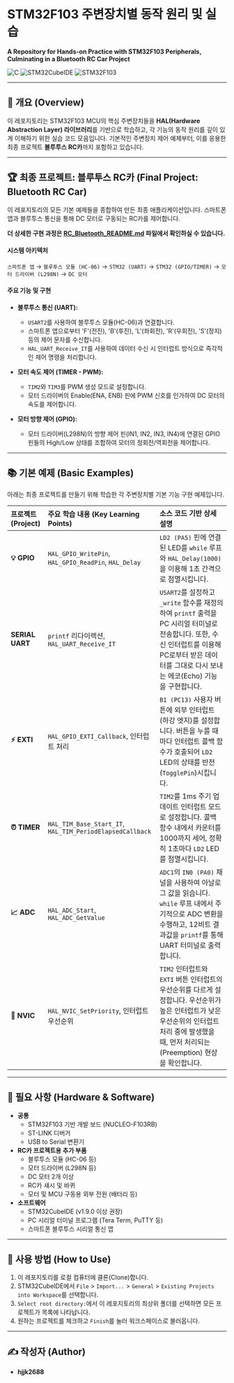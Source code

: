 

# STM32F103 주변장치별 동작 원리 및 실습
**A Repository for Hands-on Practice with STM32F103 Peripherals, Culminating in a Bluetooth RC Car Project**

![C](https://img.shields.io/badge/Language-C-blue.svg)
![STM32CubeIDE](https://img.shields.io/badge/IDE-STM32CubeIDE-orange.svg)
![STM32F103](https://img.shields.io/badge/MCU-STM32F103-blueviolet.svg)



---

## 📖 개요 (Overview)

이 레포지토리는 STM32F103 MCU의 핵심 주변장치들을 **HAL(Hardware Abstraction Layer) 라이브러리**를 기반으로 학습하고, 각 기능의 동작 원리를 깊이 있게 이해하기 위한 실습 코드 모음입니다. 기본적인 주변장치 제어 예제부터, 이를 응용한 최종 프로젝트 **블루투스 RC카**까지 포함하고 있습니다.

---

## 🏆 최종 프로젝트: 블루투스 RC카 (Final Project: Bluetooth RC Car)

이 레포지토리의 모든 기본 예제들을 종합하여 만든 최종 애플리케이션입니다. 스마트폰 앱과 블루투스 통신을 통해 DC 모터로 구동되는 RC카를 제어합니다.

**더 상세한 구현 과정은 [RC_Bluetooth_README.md](./RC_Bluetooth/RC_Bluetooth_README.md) 파일에서 확인하실 수 있습니다.**

#### 시스템 아키텍처
`스마트폰 앱` → `블루투스 모듈 (HC-06)` → `STM32 (UART)` → `STM32 (GPIO/TIMER)` → `모터 드라이버 (L298N)` → `DC 모터`

#### 주요 기능 및 구현
*   **블루투스 통신 (UART):**
    *   `USART2`를 사용하여 블루투스 모듈(HC-06)과 연결합니다.
    *   스마트폰 앱으로부터 'F'(전진), 'B'(후진), 'L'(좌회전), 'R'(우회전), 'S'(정지) 등의 제어 문자를 수신합니다.
    *   `HAL_UART_Receive_IT`를 사용하여 데이터 수신 시 인터럽트 방식으로 즉각적인 제어 명령을 처리합니다.

*   **모터 속도 제어 (TIMER - PWM):**
    *   `TIM2`와 `TIM3`를 PWM 생성 모드로 설정합니다.
    *   모터 드라이버의 Enable(ENA, ENB) 핀에 PWM 신호를 인가하여 DC 모터의 속도를 제어합니다.

*   **모터 방향 제어 (GPIO):**
    *   모터 드라이버(L298N)의 방향 제어 핀(IN1, IN2, IN3, IN4)에 연결된 GPIO 핀들의 High/Low 상태를 조합하여 모터의 정회전/역회전을 제어합니다.

---

## 📚 기본 예제 (Basic Examples)

아래는 최종 프로젝트를 만들기 위해 학습한 각 주변장치별 기본 기능 구현 예제입니다.

| 프로젝트 (Project) | 주요 학습 내용 (Key Learning Points) | 소스 코드 기반 상세 설명 |
| :--- | :--- | :--- |
| **💡 GPIO** | `HAL_GPIO_WritePin`, `HAL_GPIO_ReadPin`, `HAL_Delay` | `LD2 (PA5)` 핀에 연결된 LED를 `while` 루프와 `HAL_Delay(1000)`을 이용해 1초 간격으로 점멸시킵니다. |
| **SERIAL UART** | `printf` 리다이렉션, `HAL_UART_Receive_IT` | `USART2`를 설정하고 `_write` 함수를 재정의하여 `printf` 출력을 PC 시리얼 터미널로 전송합니다. 또한, 수신 인터럽트를 이용해 PC로부터 받은 데이터를 그대로 다시 보내는 에코(Echo) 기능을 구현합니다. |
| **⚡ EXTI** | `HAL_GPIO_EXTI_Callback`, 인터럽트 처리 | `B1 (PC13)` 사용자 버튼에 외부 인터럽트(하강 엣지)를 설정합니다. 버튼을 누를 때마다 인터럽트 콜백 함수가 호출되어 `LD2` LED의 상태를 반전(`TogglePin`)시킵니다. |
| **⏰ TIMER** | `HAL_TIM_Base_Start_IT`, `HAL_TIM_PeriodElapsedCallback` | `TIM2`를 1ms 주기 업데이트 인터럽트 모드로 설정합니다. 콜백 함수 내에서 카운터를 1000까지 세어, 정확히 1초마다 `LD2` LED를 점멸시킵니다. |
| **📈 ADC** | `HAL_ADC_Start`, `HAL_ADC_GetValue` | `ADC1`의 `IN0 (PA0)` 채널을 사용하여 아날로그 값을 읽습니다. `while` 루프 내에서 주기적으로 ADC 변환을 수행하고, 12비트 결과값을 `printf`를 통해 UART 터미널로 출력합니다. |
| **🧲 NVIC** | `HAL_NVIC_SetPriority`, 인터럽트 우선순위 | `TIM2` 인터럽트와 `EXTI` 버튼 인터럽트의 우선순위를 다르게 설정합니다. 우선순위가 높은 인터럽트가 낮은 우선순위의 인터럽트 처리 중에 발생했을 때, 먼저 처리되는(Preemption) 현상을 확인합니다. |

---

## 📌 필요 사항 (Hardware & Software)

*   **공통**
    *   STM32F103 기반 개발 보드 (NUCLEO-F103RB)
    *   ST-LINK 디버거
    *   USB to Serial 변환기
*   **RC카 프로젝트용 추가 부품**
    *   블루투스 모듈 (HC-06 등)
    *   모터 드라이버 (L298N 등)
    *   DC 모터 2개 이상
    *   RC카 섀시 및 바퀴
    *   모터 및 MCU 구동용 외부 전원 (배터리 등)
*   **소프트웨어**
    *   STM32CubeIDE (v1.9.0 이상 권장)
    *   PC 시리얼 터미널 프로그램 (Tera Term, PuTTY 등)
    *   스마트폰 블루투스 시리얼 통신 앱

---

## 🚀 사용 방법 (How to Use)

1.  이 레포지토리를 로컬 컴퓨터에 클론(Clone)합니다.
2.  STM32CubeIDE에서 `File` > `Import...` > `General` > `Existing Projects into Workspace`를 선택합니다.
3.  `Select root directory:`에서 이 레포지토리의 최상위 폴더를 선택하면 모든 프로젝트가 목록에 나타납니다.
4.  원하는 프로젝트를 체크하고 `Finish`를 눌러 워크스페이스로 불러옵니다.

---

## ✍️ 작성자 (Author)

*   **hjjk2688**
````
